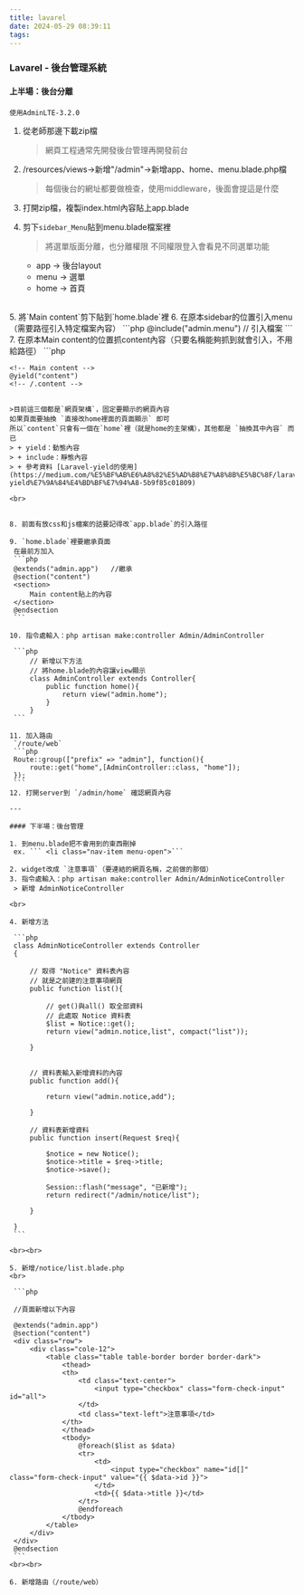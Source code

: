 ```yaml
---
title: lavarel
date: 2024-05-29 08:39:11
tags:
---
```


### Lavarel - 後台管理系統


<!-- more -->

#### 上半場：後台分離

`使用AdminLTE-3.2.0`

1. 從老師那邊下載zip檔
    > 網頁工程通常先開發後台管理再開發前台

2. /resources/views->新增"/admin"->新增app、home、menu.blade.php檔
     >每個後台的網址都要做檢查，使用middleware，後面會提這是什麼

3. 打開zip檔，複製index.html內容貼上app.blade
4. 剪下`sidebar_Menu`貼到menu.blade檔案裡
   > 將選單版面分離，也分離權限
   不同權限登入會看見不同選單功能

   + app    -> 後台layout
   + menu   -> 選單
   + home   -> 首頁
  <br>
5. 將`Main content`剪下貼到`home.blade`裡
6. 在原本sidebar的位置引入menu（需要路徑引入特定檔案內容）
   ```php
    <!-- Sidebar Menu -->
    @include("admin.menu")      // 引入檔案
    <!-- /.sidebar-menu -->
   ```
7. 在原本Main content的位置抓content內容（只要名稱能夠抓到就會引入，不用給路徑）
   ```php

    <!-- Main content -->
    @yield("content")
    <!-- /.content -->
   ```

   >目前這三個都是`網頁架構`，固定要顯示的網頁內容
   如果頁面要抽換 `直接改home裡面的頁面顯示` 即可
   所以`content`只會有一個在`home`裡（就是home的主架構），其他都是 `抽換其中內容` 而已
   > + yield：動態內容
   > + include：靜態內容
   > + 參考資料 [Laravel-yield的使用](https://medium.com/%E5%BF%AB%E6%A8%82%E5%AD%B8%E7%A8%8B%E5%BC%8F/laravel-yield%E7%9A%84%E4%BD%BF%E7%94%A8-5b9f85c01809)

   <br>


8. 前面有放css和js檔案的話要記得改`app.blade`的引入路徑

9. `home.blade`裡要繼承頁面
    在最前方加入
    ```php
    @extends("admin.app")   //繼承
    @section("content")
    <section>
        Main content貼上的內容
    </section>
    @endsection
    ```

10. 指令處輸入：php artisan make:controller Admin/AdminController

    ```php
        // 新增以下方法
        // 將home.blade的內容讓view顯示
        class AdminController extends Controller{
            public function home(){
                return view("admin.home");
            }
        }
    ```

11. 加入路由
    `/route/web`
    ```php
    Route::group(["prefix" => "admin"], function(){
        route::get("home",[AdminController::class, "home"]);
    });
    ```
12. 打開server到 `/admin/home` 確認網頁內容

---

#### 下半場：後台管理

1. 到menu.blade把不會用到的東西刪掉
    ex. ``` <li class="nav-item menu-open">```

2. widget改成 `注意事項`（要連結的網頁名稱，之前做的那個）
3. 指令處輸入：php artisan make:controller Admin/AdminNoticeController
    > 新增 AdminNoticeController

<br>

4. 新增方法

    ```php
    class AdminNoticeController extends Controller
    {   
        
        // 取得 "Notice" 資料表內容
        // 就是之前建的注意事項網頁
        public function list(){

            // get()與all() 取全部資料
            // 此處取 Notice 資料表
            $list = Notice::get();
            return view("admin.notice,list", compact("list"));

        }


        // 資料表輸入新增資料的內容
        public function add(){

            return view("admin.notice,add");

        }

        // 資料表新增資料
        public function insert(Request $req){

            $notice = new Notice();
            $notice->title = $req->title;
            $notice->save();

            Session::flash("message", "已新增");
            return redirect("/admin/notice/list");

        }

    }
    ```

<br><br>

5. 新增/notice/list.blade.php
   <br>

    ```php

    //頁面新增以下內容

    @extends("admin.app")
    @section("content")
    <div class="row">
        <div class="cole-12">
            <table class="table table-border border border-dark">
                <thead>
                <th>
                    <td class="text-center">
                        <input type="checkbox" class="form-check-input" id="all">
                    </td>
                    <td class="text-left">注意事項</td>
                </th>
                </thead>
                <tbody>
                    @foreach($list as $data)
                    <tr>
                        <td>
                            <input type="checkbox" name="id[]" class="form-check-input" value="{{ $data->id }}">
                        </td>
                        <td>{{ $data->title }}</td>
                    </tr>
                    @endforeach
                </tbody>
            </table>
        </div>
    </div>
    @endsection
    ```
<br><br>

6. 新增路由（/route/web）


